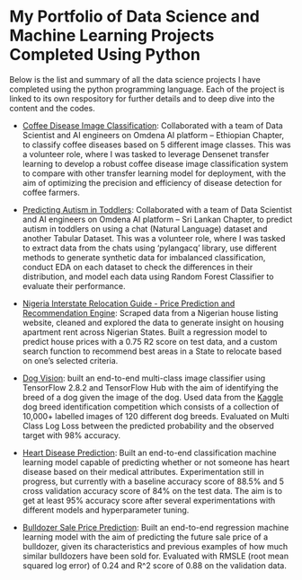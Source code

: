 # My Portfolio of Data Science and Machine Learning Projects Completed Using Python
Below is the list and summary of all the data science projects I have completed using the python programming language. Each of the project is linked to its own respository for further details and to deep dive into the content and the codes.

- [Coffee Disease Image Classification](https://github.com/tosmartak/Data-Science-and-Machine-Learning-Projects-with-Python/blob/main/Coffee_Disease_Classification_DenseNet.ipynb): Collaborated with a team of Data Scientist and AI engineers on Omdena AI platform – Ethiopian Chapter, to classify coffee diseases based on 5 different image classes. This was a volunteer role, where I was tasked to leverage Densenet transfer learning to develop a robust coffee disease image classification system to compare with other transfer learning model for deployment, with the aim of optimizing the precision and efficiency of disease detection for coffee farmers.

- [Predicting Autism in Toddlers](https://github.com/tosmartak/Data-Science-and-Machine-Learning-Projects-with-Python/blob/main/Autism%20Prediction/Autism_Prediction_NLP_Syndata_multi_technique_EDA_18022023_TosinHarold.ipynb): Collaborated with a team of Data Scientist and AI engineers on Omdena AI platform – Sri Lankan Chapter, to predict autism in toddlers on using a chat (Natural Language) dataset and another Tabular Dataset. This was a volunteer role, where I was tasked to extract data from the chats using ‘pylangacq’ library, use different methods to generate synthetic data for imbalanced classification, conduct EDA on each dataset to check the differences in their distribution, and model each data using Random Forest Classifier to evaluate their performance.

- [Nigeria Interstate Relocation Guide - Price Prediction and Recommendation Engine](https://github.com/tosmartak/Data-Science-and-Machine-Learning-Projects-with-Python/blob/main/Nigerian_State_Relocation_Guide_and_Tips.ipynb): Scraped data from a Nigerian house listing website, cleaned and explored the data to generate insight on housing apartment rent across Nigerian States. Built a regression model to predict house prices with a 0.75 R2 score on test data, and a custom search function to recommend best areas in a State to relocate based on one’s selected criteria.

- [Dog Vision](https://github.com/tosmartak/Data-Science-and-Machine-Learning-Projects-with-Python/blob/main/Dog%20Vision/dog_vision.ipynb): built an end-to-end multi-class image classifier using TensorFlow 2.8.2 and TensorFlow Hub with the aim of identifying the breed of a dog given the image of the dog. Used data from the [Kaggle](https://www.kaggle.com/c/dog-breed-identification/data) dog breed identification competition which consists of a collection of 10,000+ labelled images of 120 different dog breeds. Evaluated on Multi Class Log Loss between the predicted probability and the observed target with 98% accuracy.

- [Heart Disease Prediction](https://github.com/tosmartak/Data-Science-with-Python-Projects/blob/main/Heart%20Disease%20Prediction%20-%20Classification/end-to-end-heart-disease-classification.ipynb): Built an end-to-end classification machine learning model capable of predicting whether or not someone has heart disease based on their medical attributes. Experimentation still in progress, but currently with a baseline accuracy score of 88.5% and 5 cross validation accuracy score of 84% on the test data. The aim is to get at least 95% accuracy score after several experimentations with different models and hyperparameter tuning.

- [Bulldozer Sale Price Prediction](https://github.com/tosmartak/Data-Science-with-Python-Projects/blob/main/Bulldozer%20Price%20Prediction/end-to-end-bulldozer-price-regression.ipynb): Built an end-to-end regression machine learning model with the aim of predicting the future sale price of a bulldozer, given its characteristics and previous examples of how much similar bulldozers have been sold for. Evaluated with RMSLE (root mean squared log error) of 0.24 and R^2 score of 0.88 on the validation data.
